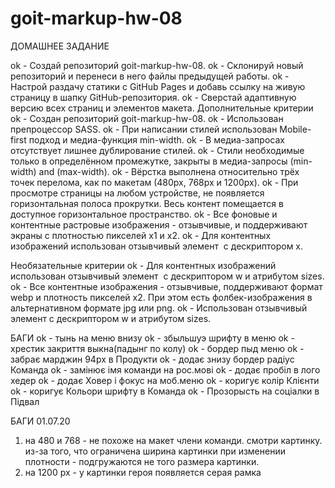 # goit-markup-hw-08

ДОМАШНЕЕ ЗАДАНИЕ

ok - Создай репозиторий goit-markup-hw-08.
ok - Склонируй новый репозиторий и перенеси в него файлы предыдущей работы.
ok - Настрой раздачу статики с GitHub Pages и добавь ссылку на живую страницу в шапку GitHub-репозитория.
ok - Сверстай адаптивную версию всех страниц и элементов макета.
Дополнительные критерии
ok - Создан репозиторий goit-markup-hw-08.
ok - Использован препроцессор SASS.
ok - При написании стилей использован Mobile-first подход и медиа-функция min-width.
ok - В медиа-запросах отсутствует лишнее дублирование стилей.
ok - Стили необходимые только в определённом промежутке, закрыты в медиа-запросы (min-width) and (max-width).
ok - Вёрстка выполнена относительно трёх точек перелома, как по макетам (480px, 768px и 1200px).
ok - При просмотре страницы на любом устройстве, не появляется горизонтальная полоса прокрутки. Весь контент помещается в доступное горизонтальное пространство.
ok - Все фоновые и контентные растровые изображения - отзывчивые, и поддерживают экраны с плотностью пикселей x1 и x2.
ok - Для контентных изображений использован отзывчивый элемент <img> c дескриптором x.

Необязательные критерии
ok - Для контентных изображений использован отзывчивый элемент <img> c дескриптором w и атрибутом sizes.
ok - Все контентные изображения - отзывчивые, поддерживают формат webp и плотность пикселей x2. При этом есть фолбек-изображения в альтернативном формате jpg или png.
ok - Использован отзывчивый элемент <picture> c дескриптором w и атрибутом sizes.

БАГИ
ok - тынь на меню внизу
ok - збыльшуэ шрифту в меню
ok - хрестик закриття выкна(падынг по колу)
ok - бордер пыд меню
ok - забрає марджин 94рх в Продукти
ok - додає знизу бордер радіус Команда
ok - замінює імя команди на рос.мові
ok - додає пробіл в лого хедер
ok - додає Ховер і фокус на моб.меню
ok - коригує колір Клієнти
ok - коригує Кольори шрифту в Команда
ok - Прозорысть на соціалки в Підвал

БАГИ 01.07.20

1. на 480 и 768 - не похоже на макет члени команди. смотри картинку. из-за того, что ограничена ширина картинки при изменении плотности - подгружаются не того размера картинки.
2. на 1200 px - у картинки героя появляется серая рамка
